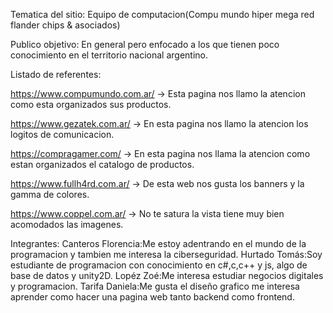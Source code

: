 Tematica del sitio: Equipo de computacion(Compu mundo hiper mega red flander chips & asociados)

Publico objetivo: En general pero enfocado a los que tienen poco conocimiento en el territorio nacional argentino.

Listado de referentes:

https://www.compumundo.com.ar/ -> Esta pagina nos llamo la atencion como esta organizados sus productos.

https://www.gezatek.com.ar/ -> En esta pagina nos llamo la atencion los logitos de comunicacion.

https://compragamer.com/ -> En esta pagina nos llama la atencion como estan organizados el catalogo de productos.

https://www.fullh4rd.com.ar/ -> De esta web nos gusta los banners y la gamma de colores.

https://www.coppel.com.ar/ -> No te satura la vista tiene muy bien acomodados las imagenes.


Integrantes:
Canteros Florencia:Me estoy adentrando en el mundo de la programacion y tambien me interesa la ciberseguridad.
Hurtado Tomás:Soy estudiante de programacion con conocimiento en c#,c,c++ y js, algo de base de datos y unity2D.
Lopéz Zoé:Me interesa estudiar negocios digitales y programacion.
Tarifa Daniela:Me gusta el diseño grafico me interesa aprender como hacer una pagina web tanto backend como frontend.